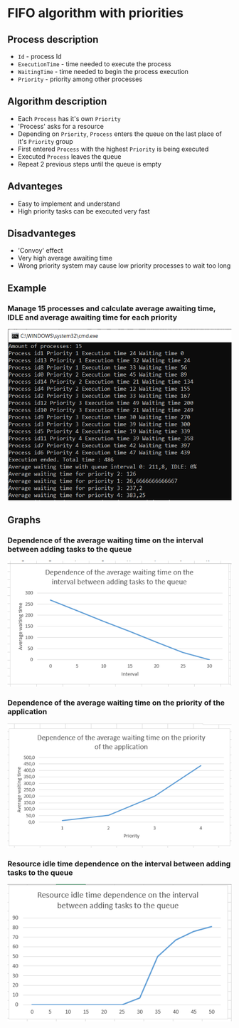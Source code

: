 # FIFO algorithm with priorities
## Process description
- `Id` - process Id
- `ExecutionTime` - time needed to execute the process
- `WaitingTime` - time needed to begin the process execution
- `Priority` - priority among other processes
## Algorithm description
- Each `Process` has it's own `Priority`
- 'Process' asks for a resource
- Depending on `Priority`, `Process` enters the queue on the last place of it's `Priority` group
- First entered `Process` with the highest `Priority` is being executed
- Executed `Process` leaves the queue
- Repeat 2 previous steps until the queue is empty
## Advanteges
- Easy to implement and understand
- High priority tasks can be executed very fast
## Disadvanteges
- 'Convoy' effect
- Very high average awaiting time
- Wrong priority system may cause low priority processes to wait too long
## Example
### Manage 15 processes and calculate average awaiting time, IDLE and average awaiting time for each priority
![Manage 15 processes](Graphs/example.png "Manage 15 processes")
## Graphs
### Dependence of the average waiting time on the interval between adding tasks to the queue
![Dependence of the average waiting time on the interval between adding tasks to the queue](Graphs/graph1.png "Dependence of the average waiting time on the interval between adding tasks to the queue")
### Dependence of the average waiting time on the priority of the application
![Dependence of the average waiting time on the priority of the application](Graphs/graph2.png "Dependence of the average waiting time on the priority of the application")
### Resource idle time dependence on the interval between adding tasks to the queue
![Resource idle time dependence on the interval between adding tasks to the queue](Graphs/graph3.png "Resource idle time dependence on the interval between adding tasks to the queue")
